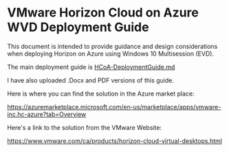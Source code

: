 # VMware Horizon Cloud on Azure WVD Deployment Guide

This document is intended to provide guidance and design considerations when deploying Horizon on Azure using Windows 10 Multisession (EVD).

The main deployment guide is [HCoA-DeploymentGuide.md](https://github.com/njsee/HCoA/blob/master/HCoA-DeploymentGuide.md)

I have also uploaded .Docx and PDF versions of this guide.

Here is where you can find the solution in the Azure market place:

https://azuremarketplace.microsoft.com/en-us/marketplace/apps/vmware-inc.hc-azure?tab=Overview

Here's a link to the solution from the VMware Website:

https://www.vmware.com/ca/products/horizon-cloud-virtual-desktops.html
